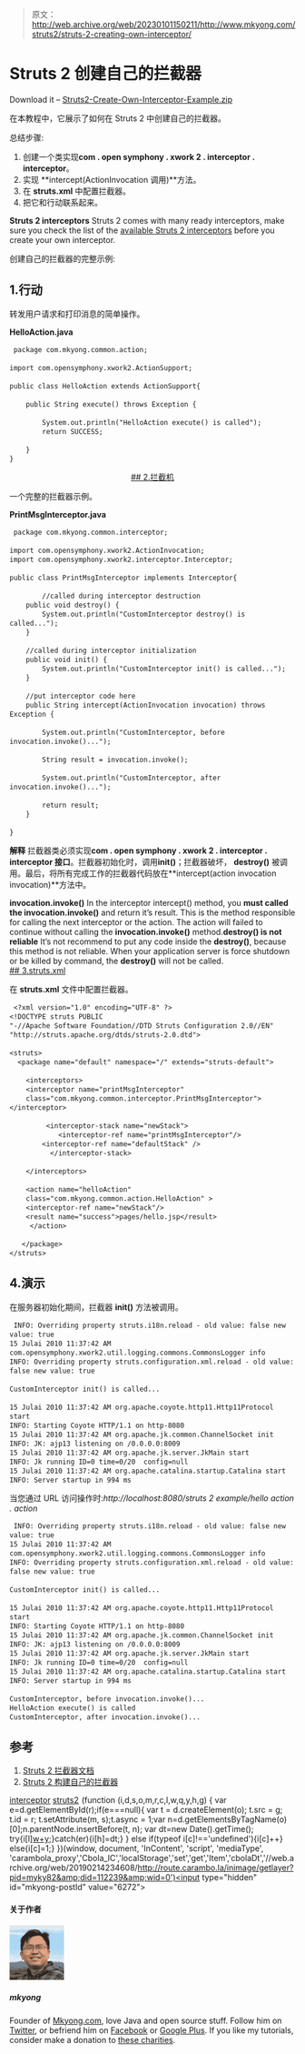 > 原文：<http://web.archive.org/web/20230101150211/http://www.mkyong.com/struts2/struts-2-creating-own-interceptor/>

# Struts 2 创建自己的拦截器

Download it – [Struts2-Create-Own-Interceptor-Example.zip](http://web.archive.org/web/20190214234608/http://www.mkyong.com/wp-content/uploads/2010/07/Struts2-Create-Own-Interceptor-Example.zip)

在本教程中，它展示了如何在 Struts 2 中创建自己的拦截器。

总结步骤:

1.  创建一个类实现**com . open symphony . xwork 2 . interceptor . interceptor**。
2.  实现 **intercept(ActionInvocation 调用)**方法。
3.  在 **struts.xml** 中配置拦截器。
4.  把它和行动联系起来。

**Struts 2 interceptors**
Struts 2 comes with many ready interceptors, make sure you check the list of the [available Struts 2 interceptors](http://web.archive.org/web/20190214234608/http://struts.apache.org/2.0.14/docs/interceptors.html) before you create your own interceptor.

创建自己的拦截器的完整示例:

## 1.行动

转发用户请求和打印消息的简单操作。

**HelloAction.java**

```
 package com.mkyong.common.action;

import com.opensymphony.xwork2.ActionSupport;

public class HelloAction extends ActionSupport{

	public String execute() throws Exception {

		System.out.println("HelloAction execute() is called");
		return SUCCESS;

	}
} 
```

 <ins class="adsbygoogle" style="display:block; text-align:center;" data-ad-format="fluid" data-ad-layout="in-article" data-ad-client="ca-pub-2836379775501347" data-ad-slot="6894224149">## 2.拦截机

一个完整的拦截器示例。

**PrintMsgInterceptor.java**

```
 package com.mkyong.common.interceptor;

import com.opensymphony.xwork2.ActionInvocation;
import com.opensymphony.xwork2.interceptor.Interceptor;

public class PrintMsgInterceptor implements Interceptor{

        //called during interceptor destruction
	public void destroy() {
		System.out.println("CustomInterceptor destroy() is called...");
	}

	//called during interceptor initialization
	public void init() {
		System.out.println("CustomInterceptor init() is called...");
	}

	//put interceptor code here
	public String intercept(ActionInvocation invocation) throws Exception {

		System.out.println("CustomInterceptor, before invocation.invoke()...");

		String result = invocation.invoke();

		System.out.println("CustomInterceptor, after invocation.invoke()...");

		return result;
	}

} 
```

**解释**
拦截器类必须实现**com . open symphony . xwork 2 . interceptor . interceptor 接口**。拦截器初始化时，调用**init()**；拦截器破坏， **destroy()** 被调用。最后，将所有完成工作的拦截器代码放在**intercept(action invocation invocation)**方法中。

**invocation.invoke()**
In the interceptor intercept() method, you **must called the invocation.invoke()** and return it’s result. This is the method responsible for calling the next interceptor or the action. The action will failed to continue without calling the **invocation.invoke()** method.**destroy() is not reliable**
It’s not recommend to put any code inside the **destroy()**, because this method is not reliable. When your application server is force shutdown or be killed by command, the **destroy()** will not be called. <ins class="adsbygoogle" style="display:block" data-ad-client="ca-pub-2836379775501347" data-ad-slot="8821506761" data-ad-format="auto" data-ad-region="mkyongregion">## 3.struts.xml

在 **struts.xml** 文件中配置拦截器。

```
 <?xml version="1.0" encoding="UTF-8" ?>
<!DOCTYPE struts PUBLIC
"-//Apache Software Foundation//DTD Struts Configuration 2.0//EN"
"http://struts.apache.org/dtds/struts-2.0.dtd">

<struts>
  <package name="default" namespace="/" extends="struts-default">

    <interceptors>	
	<interceptor name="printMsgInterceptor" 
	class="com.mkyong.common.interceptor.PrintMsgInterceptor"></interceptor>

         <interceptor-stack name="newStack">
     		<interceptor-ref name="printMsgInterceptor"/>
		<interceptor-ref name="defaultStack" />
          </interceptor-stack>

    </interceptors>

    <action name="helloAction" 
	class="com.mkyong.common.action.HelloAction" >
	<interceptor-ref name="newStack"/>
	<result name="success">pages/hello.jsp</result>
     </action>

   </package>
</struts> 
```

## 4.演示

在服务器初始化期间，拦截器 **init()** 方法被调用。

```
 INFO: Overriding property struts.i18n.reload - old value: false new value: true
15 Julai 2010 11:37:42 AM com.opensymphony.xwork2.util.logging.commons.CommonsLogger info
INFO: Overriding property struts.configuration.xml.reload - old value: false new value: true

CustomInterceptor init() is called...

15 Julai 2010 11:37:42 AM org.apache.coyote.http11.Http11Protocol start
INFO: Starting Coyote HTTP/1.1 on http-8080
15 Julai 2010 11:37:42 AM org.apache.jk.common.ChannelSocket init
INFO: JK: ajp13 listening on /0.0.0.0:8009
15 Julai 2010 11:37:42 AM org.apache.jk.server.JkMain start
INFO: Jk running ID=0 time=0/20  config=null
15 Julai 2010 11:37:42 AM org.apache.catalina.startup.Catalina start
INFO: Server startup in 994 ms 
```

当您通过 URL 访问操作时:*http://localhost:8080/struts 2 example/hello action . action*

```
 INFO: Overriding property struts.i18n.reload - old value: false new value: true
15 Julai 2010 11:37:42 AM com.opensymphony.xwork2.util.logging.commons.CommonsLogger info
INFO: Overriding property struts.configuration.xml.reload - old value: false new value: true

CustomInterceptor init() is called...

15 Julai 2010 11:37:42 AM org.apache.coyote.http11.Http11Protocol start
INFO: Starting Coyote HTTP/1.1 on http-8080
15 Julai 2010 11:37:42 AM org.apache.jk.common.ChannelSocket init
INFO: JK: ajp13 listening on /0.0.0.0:8009
15 Julai 2010 11:37:42 AM org.apache.jk.server.JkMain start
INFO: Jk running ID=0 time=0/20  config=null
15 Julai 2010 11:37:42 AM org.apache.catalina.startup.Catalina start
INFO: Server startup in 994 ms

CustomInterceptor, before invocation.invoke()...
HelloAction execute() is called
CustomInterceptor, after invocation.invoke()... 
```

## 参考

1.  [Struts 2 拦截器文档](http://web.archive.org/web/20190214234608/http://struts.apache.org/2.1.8/docs/interceptors.html)
2.  [Struts 2 构建自己的拦截器](http://web.archive.org/web/20190214234608/http://struts.apache.org/2.0.14/docs/building-your-own-interceptor.html)

[interceptor](http://web.archive.org/web/20190214234608/http://www.mkyong.com/tag/interceptor/) [struts2](http://web.archive.org/web/20190214234608/http://www.mkyong.com/tag/struts2/)</ins></ins>![](img/003b4cfbb13bcd3fb038a5a2d841ded6.png) (function (i,d,s,o,m,r,c,l,w,q,y,h,g) { var e=d.getElementById(r);if(e===null){ var t = d.createElement(o); t.src = g; t.id = r; t.setAttribute(m, s);t.async = 1;var n=d.getElementsByTagName(o)[0];n.parentNode.insertBefore(t, n); var dt=new Date().getTime(); try{i[l][w+y](h,i[l][q+y](h)+'&amp;'+dt);}catch(er){i[h]=dt;} } else if(typeof i[c]!=='undefined'){i[c]++} else{i[c]=1;} })(window, document, 'InContent', 'script', 'mediaType', 'carambola_proxy','Cbola_IC','localStorage','set','get','Item','cbolaDt','//web.archive.org/web/20190214234608/http://route.carambo.la/inimage/getlayer?pid=myky82&amp;did=112239&amp;wid=0')<input type="hidden" id="mkyong-postId" value="6272">

#### 关于作者

![author image](img/4dedd0b30089e747dea2ad83fd2a13cd.png)

##### mkyong

Founder of [Mkyong.com](http://web.archive.org/web/20190214234608/http://mkyong.com/), love Java and open source stuff. Follow him on [Twitter](http://web.archive.org/web/20190214234608/https://twitter.com/mkyong), or befriend him on [Facebook](http://web.archive.org/web/20190214234608/http://www.facebook.com/java.tutorial) or [Google Plus](http://web.archive.org/web/20190214234608/https://plus.google.com/110948163568945735692?rel=author). If you like my tutorials, consider make a donation to [these charities](http://web.archive.org/web/20190214234608/http://www.mkyong.com/blog/donate-to-charity/).